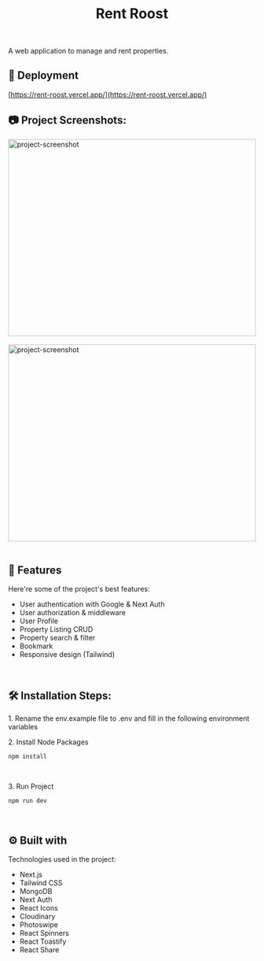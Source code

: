 <h1 align="center" id="title">Rent Roost</h1>
<br/>
<p id="description">A web application to manage and rent properties.</p>

<h2>🚀 Deployment</h2>

[https://rent-roost.vercel.app/](https://rent-roost.vercel.app/)

<h2>📷 Project Screenshots:</h2>

<img src="https://res.cloudinary.com/dhw3yod6h/image/upload/v1719112805/Home_onjaiv.png" alt="project-screenshot" width="100%" height="400/">
<br/><br/>

<img src="https://res.cloudinary.com/dhw3yod6h/image/upload/v1719112805/Properties_tywyd1.png" alt="project-screenshot" width="100%" height="400/">
<br/><br/>
  
  
<h2>🧐 Features</h2>

Here're some of the project's best features:

*   User authentication with Google & Next Auth
*   User authorization & middleware
*   User Profile
*   Property Listing CRUD
*   Property search & filter
*   Bookmark
*   Responsive design (Tailwind)
<br/>
<h2>🛠️ Installation Steps:</h2>

<p>1. Rename the env.example file to .env and fill in the following environment variables</p>

<p>2. Install Node Packages</p>

```
npm install
```
<br/>
<p>3. Run Project</p>

```
npm run dev
```
<br/>
  
<h2>⚙️ Built with</h2>


Technologies used in the project:

*   Next.js
*   Tailwind CSS
*   MongoDB
*   Next Auth
*   React Icons
*   Cloudinary
*   Photoswipe
*   React Spinners
*   React Toastify
*   React Share
